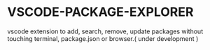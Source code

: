 # VSCODE-PACKAGE-EXPLORER
vscode extension to add, search, remove, update packages without touching terminal, package.json or browser.( under development )